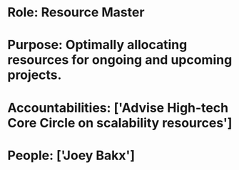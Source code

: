 # Role: Resource Master 

# Purpose: Optimally allocating resources for ongoing and upcoming projects. 

# Accountabilities: ['Advise High-tech Core Circle on scalability resources'] 

# People: ['Joey Bakx']